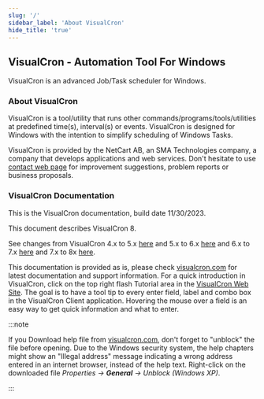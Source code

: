```yaml
---
slug: '/'
sidebar_label: 'About VisualCron'
hide_title: 'true'
---
```


## VisualCron - Automation Tool For Windows

VisualCron is an advanced Job/Task scheduler for Windows.

### About VisualCron

VisualCron is a tool/utility that runs other commands/programs/tools/utilities at predefined time(s), interval(s) or events. VisualCron is designed for Windows with the intention to simplify scheduling of Windows Tasks.
 
VisualCron is provided by the NetCart AB, an SMA Technologies company, a company that develops applications and web services. Don't hesitate to use [contact web page](contactwebpage) for improvement suggestions, problem reports or business proposals.

### VisualCron Documentation

This is the VisualCron documentation, build date 11/30/2023.
 
This document describes VisualCron 8.
 
See changes from VisualCron 4.x to 5.x [here](https://www.visualcron.com/doc/HTML/upgrading_from_visualcron_4_x_.html) and 5.x to 6.x [here](https://www.visualcron.com/doc/HTML/upgrading_from_visualcron_5_x_.html) and 6.x to 7.x [here](https://www.visualcron.com/doc/HTML/upgrading_from_visualcron_6_x_.html) and 7.x to 8x [here](https://www.visualcron.com/doc/HTML/upgrading-from-visualcron-7_x2.html).
 
This documentation is provided as is, please check [visualcron.com](https:\\visualcron.com) for latest documentation and support information. For a quick introduction in VisualCron, click on the top right flash Tutorial area in the [VisualCron Web Site](http://www.visualcron.com/tutorials.aspx). The goal is to have a tool tip to every enter field, label and combo box in the VisualCron Client application. Hovering the mouse over a field is an easy way to get quick information and what to enter.
 
:::note 

If you Download help file from [visualcron.com](https:\\www.visualcron.com), don't forget to "unblock" the file before opening. Due to the Windows security system, the help chapters might show an "Illegal address" message indicating a wrong address entered in an internet browser, instead of the help text. Right-click on the downloaded file _Properties -> **General** -> Unblock (Windows XP)_.

:::